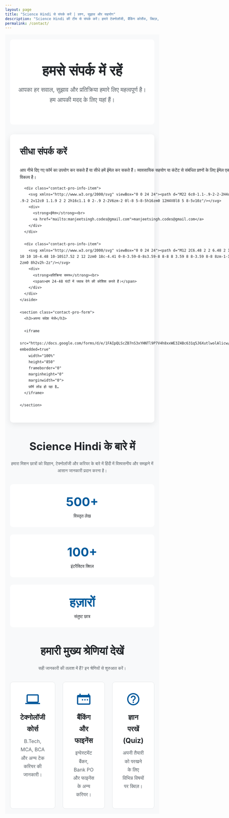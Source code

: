 ```yaml
---
layout: page
title: "Science Hindi से संपर्क करें | प्रश्न, सुझाव और सहयोग"
description: "Science Hindi की टीम से संपर्क करें। हमारे टेक्नोलॉजी, बैंकिंग कोर्सेज, क्विज़, या करियर गाइड के बारे में कोई प्रश्न है? हम आपके सुझावों और सहयोग के प्रस्तावों का स्वागत करते हैं।"
permalink: /contact/
---
```


<style>
/* --- Next Level Contact Page Design --- */
:root {
  --contact-pro-primary: #005A9C; /* Deeper Professional Blue */
  --contact-pro-secondary: #003F6E;
  --contact-pro-accent: #FFC107; /* Gold Accent */
  --contact-pro-bg: #F8F9FA;
  --contact-pro-bg-card: #FFFFFF;
  --contact-pro-text: #212529;
  --contact-pro-text-light: #5A6268;
  --contact-pro-border: #E3E6E8;
  --contact-pro-radius: 10px;
  --contact-pro-shadow: 0 6px 20px rgba(0,0,0,0.08);
}

.dark-mode {
  --contact-pro-primary: #58A6FF;
  --contact-pro-secondary: #C9D1D9;
  --contact-pro-accent: #FFD369;
  --contact-pro-bg: #0D1117;
  --contact-pro-bg-card: #161B22;
  --contact-pro-text: #C9D1D9;
  --contact-pro-text-light: #8B949E;
  --contact-pro-border: #30363D;
}

.contact-pro-body {
  font-family: 'Inter', sans-serif;
  background-color: var(--contact-pro-bg);
  color: var(--contact-pro-text);
  line-height: 1.7;
}
.contact-pro-wrapper {
  max-width: 1100px;
  margin: 0 auto;
  padding: 1rem;
}

/* --- Hero Header --- */
.contact-pro-hero {
  text-align: center;
  padding: 4rem 1rem;
  background-color: var(--contact-pro-bg-card);
  border-radius: var(--contact-pro-radius);
  margin-bottom: 2rem;
}
.contact-pro-hero h1 {
  font-family: 'Poppins', sans-serif;
  font-size: 2.8rem;
  color: var(--contact-pro-text);
  margin: 0 0 0.5rem 0;
}
.dark-mode .contact-pro-hero h1 { color: var(--contact-pro-primary); }
.contact-pro-hero p {
  font-size: 1.2rem;
  color: var(--contact-pro-text-light);
  max-width: 700px;
  margin: 0 auto;
}

/* --- Main Contact Grid --- */
.contact-pro-main-grid {
  display: grid;
  grid-template-columns: 1fr 2fr;
  gap: 2rem;
  background-color: var(--contact-pro-bg-card);
  padding: 2rem;
  border-radius: var(--contact-pro-radius);
  box-shadow: var(--contact-pro-shadow);
}

.contact-pro-info h3, .contact-pro-form h3 {
  font-family: 'Poppins', sans-serif;
  font-size: 1.8rem;
  color: var(--contact-pro-text);
  margin-top: 0;
  margin-bottom: 1.5rem;
}
.contact-pro-info-item {
  display: flex;
  align-items: center;
  margin-bottom: 1.5rem;
}
.contact-pro-info-item svg {
  width: 24px; height: 24px;
  margin-right: 1rem;
  fill: var(--contact-pro-primary);
  flex-shrink: 0;
}
.contact-pro-info-item a {
  color: var(--contact-pro-text);
  font-weight: 500;
  text-decoration: none;
  word-break: break-all;
}
.contact-pro-info-item a:hover { color: var(--contact-pro-primary); }

/* --- About & Explore Sections --- */
.section-heading {
  text-align: center;
  margin: 3rem 0 2rem 0;
}
.section-heading h2 { font-size: 2.2rem; margin: 0; }
.section-heading p { color: var(--contact-pro-text-light); }

.about-pro-grid {
  display: grid; grid-template-columns: repeat(auto-fit, minmax(250px, 1fr));
  gap: 1.5rem; text-align: center;
}
.about-pro-item {
  background-color: var(--contact-pro-bg-card);
  padding: 1.5rem; border-radius: var(--contact-pro-radius);
}
.about-pro-item .stat-number {
  font-size: 2.5rem; font-weight: 700;
  color: var(--contact-pro-primary);
}
.about-pro-item .stat-label { font-weight: 500; }

.explore-grid {
  display: grid; grid-template-columns: repeat(3, 1fr);
  gap: 1.5rem;
}
.explore-card {
  display: block;
  background-color: var(--contact-pro-bg-card);
  padding: 2rem; border-radius: var(--contact-pro-radius);
  text-align: center; text-decoration: none;
  border: 1px solid var(--contact-pro-border);
  transition: transform 0.2s, box-shadow 0.2s;
}
.explore-card:hover {
  transform: translateY(-5px);
  box-shadow: var(--contact-pro-shadow);
  border-color: var(--contact-pro-primary);
}
.explore-card svg { width: 48px; height: 48px; fill: var(--contact-pro-primary); margin-bottom: 1rem; }
.explore-card h4 { font-size: 1.4rem; margin: 0 0 0.5rem 0; color: var(--contact-pro-text); }
.explore-card p { font-size: 1rem; color: var(--contact-pro-text-light); margin: 0; }

@media (max-width: 900px) {
  .contact-pro-main-grid { grid-template-columns: 1fr; }
  .explore-grid { grid-template-columns: 1fr; }
}
@media (max-width: 600px) {
  .contact-pro-hero h1 { font-size: 2.2rem; }
}
</style>

<div class="contact-pro-body">
<div class="contact-pro-wrapper">

  <header class="contact-pro-hero">
    <h1>हमसे संपर्क में रहें</h1>
    <p>आपका हर सवाल, सुझाव और प्रतिक्रिया हमारे लिए महत्वपूर्ण है। हम आपकी मदद के लिए यहां हैं।</p>
  </header>

  <main class="contact-pro-main-grid">
    <aside class="contact-pro-info">
      <h3>सीधा संपर्क करें</h3>
      <p>आप नीचे दिए गए फॉर्म का उपयोग कर सकते हैं या सीधे हमें ईमेल कर सकते हैं। व्यावसायिक सहयोग या कंटेंट से संबंधित प्रश्नों के लिए ईमेल एक बेहतर विकल्प है।</p>
      
      <div class="contact-pro-info-item">
        <svg xmlns="http://www.w3.org/2000/svg" viewBox="0 0 24 24"><path d="M22 6c0-1.1-.9-2-2-2H4c-1.1 0-2 .9-2 2v12c0 1.1.9 2 2 2h16c1.1 0 2-.9 2-2V6zm-2 0l-8 5-8-5h16zm0 12H4V8l8 5 8-5v10z"/></svg>
        <div>
          <strong>ईमेल</strong><br>
          <a href="mailto:manjeetsingh.codes@gmail.com">manjeetsingh.codes@gmail.com</a>
        </div>
      </div>

      <div class="contact-pro-info-item">
        <svg xmlns="http://www.w3.org/2000/svg" viewBox="0 0 24 24"><path d="M12 2C6.48 2 2 6.48 2 12s4.48 10 10 10 10-4.48 10-10S17.52 2 12 2zm0 18c-4.41 0-8-3.59-8-8s3.59-8 8-8 8 3.59 8 8-3.59 8-8 8zm-1-13h2v6h-2zm0 8h2v2h-2z"/></svg>
        <div>
          <strong>प्रतिक्रिया समय</strong><br>
          <span>हम 24-48 घंटों में जवाब देने की कोशिश करते हैं।</span>
        </div>
      </div>
    </aside>

    <section class="contact-pro-form">
      <h3>अपना संदेश भेजें</h3>
      
      <iframe 
        src="https://docs.google.com/forms/d/e/1FAIpQLScZB7nS3xYHNTl9P7V4h8xxWE3Z4Bc631q5J6XutlwolAlicw/viewform?embedded=true" 
        width="100%" 
        height="850" 
        frameborder="0" 
        marginheight="0" 
        marginwidth="0">
        फ़ॉर्म लोड हो रहा है…
      </iframe>
      
    </section>
  </main>

  <section class="about-pro-section">
    <div class="section-heading">
      <h2>Science Hindi के बारे में</h2>
      <p>हमारा मिशन छात्रों को विज्ञान, टेक्नोलॉजी और करियर के बारे में हिंदी में विश्वसनीय और समझने में आसान जानकारी प्रदान करना है।</p>
    </div>
    <div class="about-pro-grid">
      <div class="about-pro-item">
        <div class="stat-number">500+</div>
        <div class="stat-label">विस्तृत लेख</div>
      </div>
      <div class="about-pro-item">
        <div class="stat-number">100+</div>
        <div class="stat-label">इंटरैक्टिव क्विज़</div>
      </div>
      <div class="about-pro-item">
        <div class="stat-number">हज़ारों</div>
        <div class="stat-label">संतुष्ट छात्र</div>
      </div>
    </div>
  </section>

  <section class="explore-section">
    <div class="section-heading">
      <h2>हमारी मुख्य श्रेणियां देखें</h2>
      <p>सही जानकारी की तलाश में हैं? इन श्रेणियों से शुरुआत करें।</p>
    </div>
    <div class="explore-grid">
      <a href="/" class="explore-card">
        <svg xmlns="http://www.w3.org/2000/svg" viewBox="0 0 24 24"><path d="M20 18c1.1 0 1.99-.9 1.99-2L22 6c0-1.1-.9-2-2-2H4c-1.1 0-2 .9-2 2v10c0 1.1.9 2 2 2H0v2h24v-2h-4zM4 6h16v10H4V6z"/></svg>
        <h4>टेक्नोलॉजी कोर्स</h4>
        <p>B.Tech, MCA, BCA और अन्य टेक करियर की जानकारी।</p>
      </a>
      <a href="/" class="explore-card">
        <svg xmlns="http://www.w3.org/2000/svg" viewBox="0 0 24 24"><path d="M19 14v-2h-2v2h2zm-4 0v-2h-2v2h2zm-4 0v-2h-2v2h2zm12-9h-2V3h-2v2H7V3H5v2H3c-1.1 0-2 .9-2 2v12c0 1.1.9 2 2 2h18c1.1 0 2-.9 2-2V7c0-1.1-.9-2-2-2zm0 14H3V9h18v10z"/></svg>
        <h4>बैंकिंग और फाइनेंस</h4>
        <p>इन्वेस्टमेंट बैंकर, Bank PO और फाइनेंस के अन्य करियर।</p>
      </a>
      <a href="/quizzes" class="explore-card">
        <svg xmlns="http://www.w3.org/2000/svg" viewBox="0 0 24 24"><path d="M11 18h2v-2h-2v2zm1-16C6.48 2 2 6.48 2 12s4.48 10 10 10 10-4.48 10-10S17.52 2 12 2zm0 18c-4.41 0-8-3.59-8-8s3.59-8 8-8 8 3.59 8 8-3.59 8-8 8zm0-14c-2.21 0-4 1.79-4 4h2c0-1.1.9-2 2-2s2 .9 2 2c0 2-3 1.75-3 5h2c0-2.25 3-2.5 3-5 0-2.21-1.79-4-4-4z"/></svg>
        <h4>ज्ञान परखें (Quiz)</h4>
        <p>अपनी तैयारी को परखने के लिए विभिन्न विषयों पर क्विज़।</p>
      </a>
    </div>
  </section>

</div>
</div>